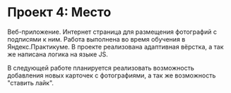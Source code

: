 # Проект 4: Место

Веб-приложение. Интернет страница для размещения фотографий с подписями к ним.
Работа выполнена во время обучения в  Яндекс.Практикуме. В проекте реализована адаптивная вёрстка, а так же написана логика на языке JS.

В следующей работе планируется реализовать возможность добавления новых карточек с фотографиями, а так же возможность "ставить лайк".
